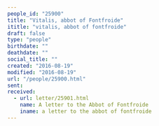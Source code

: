 ```yaml
---
people_id: "25900"
title: "Vitalis, abbot of Fontfroide"
ititle: "vitalis, abbot of fontfroide"
draft: false
type: "people"
birthdate: ""
deathdate: ""
social_title: ""
created: "2016-08-19"
modified: "2016-08-19"
url: "/people/25900.html"
sent:
received:
  - url: letter/25901.html
    name: A letter to the Abbot of Fontfroide
    iname: a letter to the abbot of fontfroide
---
```

